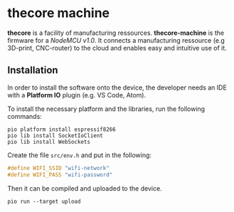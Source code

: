 # thecore machine

**thecore** is a facility of manufacturing ressources. **thecore-machine** is the firmware for a _NodeMCU v1.0_. It connects a manufacturing ressource (e.g 3D-print, CNC-router) to the cloud and enables easy and intuitive use of it.

## Installation

In order to install the software onto the device, the developer needs an IDE with a **Platform IO** plugin (e.g. VS Code, Atom).

To install the necessary platform and the libraries, run the following commands:

```shell
pio platform install espressif8266
pio lib install SocketIoClient
pio lib install WebSockets
```

Create the file `src/env.h` and put in the following:

```cpp
#define WIFI_SSID "wifi-network"
#define WIFI_PASS "wifi-password"
```

Then it can be compiled and uploaded to the device.

```shell
pio run --target upload
```
